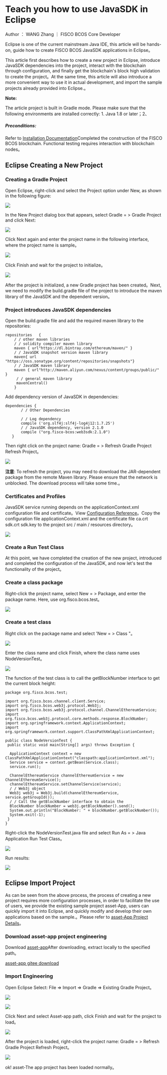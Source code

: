 # Teach you how to use JavaSDK in Eclipse

Author ： WANG Zhang ｜ FISCO BCOS Core Developer

Eclipse is one of the current mainstream Java IDE, this article will be hands-on, guide how to create FISCO BCOS JavaSDK applications in Eclipse。

This article first describes how to create a new project in Eclipse, introduce JavaSDK dependencies into the project, interact with the blockchain through configuration, and finally get the blockchain's block high validation to create the project。At the same time, this article will also introduce a more convenient way to use it in actual development, and import the sample projects already provided into Eclipse.。

**Note:**

The article project is built in Gradle mode. Please make sure that the following environments are installed correctly: 1. Java 1.8 or later；2、

##### Preconditions:

Refer to [Installation Documentation](https://fisco-bcos-documentation.readthedocs.io/zh_CN/latest/docs/installation.html)Completed the construction of the FISCO BCOS blockchain. Functional testing requires interaction with blockchain nodes。

## **Eclipse Creating a New Project**

### Creating a Gradle Project

Open Eclipse, right-click and select the Project option under New, as shown in the following figure:

![](../../../../images/articles/use_javasdk_in_eclipse/IMG_5632.PNG)


In the New Project dialog box that appears, select Gradle = > Gradle Project and click Next:

![](../../../../images/articles/use_javasdk_in_eclipse/IMG_5633.PNG)


Click Next again and enter the project name in the following interface, where the project name is sample。


![](../../../../images/articles/use_javasdk_in_eclipse/IMG_5634.PNG)


Click Finish and wait for the project to initialize。

![](../../../../images/articles/use_javasdk_in_eclipse/IMG_5635.PNG)

After the project is initialized, a new Gradle project has been created。Next, we need to modify the build.gradle file of the project to introduce the maven library of the JavaSDK and the dependent version。

### Project introduces JavaSDK dependencies

Open the build.gradle file and add the required maven library to the repositories:

```
repositories   { 
    / / other maven libraries
    / / solidity compiler maven library
    maven { url"https://dl.bintray.com/ethereum/maven/" } 
    / / JavaSDK snapshot version maven library
    maven{ url "https://oss.sonatype.org/content/repositories/snapshots"} 
    / / JavaSDK maven library
    maven { url"http://maven.aliyun.com/nexus/content/groups/public/" } 
     / / general maven library
     mavenCentral() 
    }
```

Add dependency version of JavaSDK in dependencies:

```
dependencies { 
       / / Other Dependencies

       / / Log dependency
       compile ('org.slf4j:slf4j-log4j12:1.7.25') 
       / / JavaSDK dependency, version 2.1.0
       compile ("org.fisco-bcos:web3sdk:2.1.0") 
   }
```

Then right click on the project name: Gradle = > Refresh Gradle Project Refresh Project。

![](../../../../images/articles/use_javasdk_in_eclipse/IMG_5636.PNG)


**注意**: To refresh the project, you may need to download the JAR-dependent package from the remote Maven library. Please ensure that the network is unblocked. The download process will take some time.。

### Certificates and Profiles

JavaSDK service running depends on the applicationContext.xml configuration file and certificate。View [Configuration Reference](https://fisco-bcos-documentation.readthedocs.io/zh_CN/latest/docs/sdk/java_sdk.html#fisco-bcos)。Copy the configuration file applicationContext.xml and the certificate file ca.crt sdk.crt sdk.key to the project src / main / resources directory。

![](../../../../images/articles/use_javasdk_in_eclipse/IMG_5637.PNG)

### Create a Run Test Class

At this point, we have completed the creation of the new project, introduced and completed the configuration of the JavaSDK, and now let's test the functionality of the project。

### Create a class package

Right-click the project name, select New = > Package, and enter the package name. Here, use org.fisco.bcos.test。

![](../../../../images/articles/use_javasdk_in_eclipse/IMG_5638.JPG)

### Create a test class

Right click on the package name and select 'New = > Class "。

![](../../../../images/articles/use_javasdk_in_eclipse/IMG_5639.PNG)

Enter the class name and click Finish, where the class name uses NodeVersionTest。

![](../../../../images/articles/use_javasdk_in_eclipse/IMG_5640.JPG)


The function of the test class is to call the getBlockNumber interface to get the current block height:

```
package org.fisco.bcos.test;

import org.fisco.bcos.channel.client.Service;
import org.fisco.bcos.web3j.protocol.Web3j;
import org.fisco.bcos.web3j.protocol.channel.ChannelEthereumService;
import org.fisco.bcos.web3j.protocol.core.methods.response.BlockNumber;
import org.springframework.context.ApplicationContext;
import org.springframework.context.support.ClassPathXmlApplicationContext;

public class NodeVersionTest {
 public static void main(String[] args) throws Exception {
  
  ApplicationContext context = new ClassPathXmlApplicationContext("classpath:applicationContext.xml");
  Service service = context.getBean(Service.class);
  service.run();

  ChannelEthereumService channelEthereumService = new ChannelEthereumService();
  channelEthereumService.setChannelService(service);
  / / Web3j object
  Web3j web3j = Web3j.build(channelEthereumService, service.getGroupId());
  / / Call the getBlockNumber interface to obtain the
  BlockNumber blockNumber = web3j.getBlockNumber().send();
  System.out.println("BlockNumber: " + blockNumber.getBlockNumber());
  System.exit(-1);
 }
}
```

Right-click the NodeVersionTest.java file and select Run As = > Java Application Run Test Class。

![](../../../../images/articles/use_javasdk_in_eclipse/IMG_5640.JPG)

Run results:

![](../../../../images/articles/use_javasdk_in_eclipse/IMG_5641.JPG)

## Eclipse Import Project

As can be seen from the above process, the process of creating a new project requires more configuration processes, in order to facilitate the use of users, we provide the existing sample project asset-App, users can quickly import it into Eclipse, and quickly modify and develop their own applications based on the sample.。Please refer to [asset-App Project Details](https://fisco-bcos-documentation.readthedocs.io/zh_CN/latest/docs/tutorial/sdk_application.html)。

### Download asset-app project engineering

Download [asset-app](https://github.com/FISCO-BCOS/LargeFiles/raw/master/tools/asset-app.tar.gz)After downloading, extract locally to the specified path。

[asset-app gitee download](https://gitee.com/FISCO-BCOS/LargeFiles/raw/master/tools/asset-app.tar.gz)

### Import Engineering

Open Eclipse Select: File => Import => Gradle => Existing Gradle Project。

![](../../../../images/articles/use_javasdk_in_eclipse/IMG_5642.PNG)

![](../../../../images/articles/use_javasdk_in_eclipse/IMG_5643.JPG)

Click Next and select Asset-app path, click Finish and wait for the project to load。

![](../../../../images/articles/use_javasdk_in_eclipse/IMG_5644.JPG)

After the project is loaded, right-click the project name: Gradle = > Refresh Gradle Project Refresh Project。

![](../../../../images/articles/use_javasdk_in_eclipse/IMG_5645.JPG)

ok! asset-The app project has been loaded normally。

